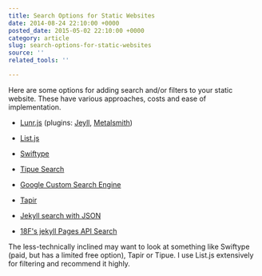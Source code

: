 ```yaml
---
title: Search Options for Static Websites
date: 2014-08-24 22:10:00 +0000
posted_date: 2015-05-02 22:10:00 +0000
category: article
slug: search-options-for-static-websites
source: ''
related_tools: ''

---
```

Here are some options for adding search and/or filters to your static website. These have various approaches, costs and ease of implementation.

- [Lunr.js](http://lunrjs.com/) (plugins: [Jeyll](https://github.com/slashdotdash/jekyll-lunr-js-search), [Metalsmith](https://github.com/CMClay/metalsmith-lunr))
- [List.js](http://listjs.com/)
- [Swiftype](https://swiftype.com/)
- [Tipue Search](http://www.tipue.com/search/)
- [Google Custom Search Engine](https://www.google.com/cse/)
- [Tapir](http://tapirgo.com/)
- [Jekyll search with JSON](http://mathayward.com/jekyll-search/)

- [18F's jekyll Pages API Search](https://github.com/18F/jekyll_pages_api_search)

The less-technically inclined may want to look at something like Swiftype (paid, but has a limited free option), Tapir or Tipue. I use List.js extensively for filtering and recommend it highly.

